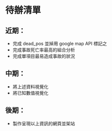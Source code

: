 # 待辦清單
## 近期：
* 完成 dead_pos 並掉用 google map API 標記之
* 完成事故死亡率最高的組合分析
* 完成單項目最易造成事故的狀況

## 中期：
* 將上述資料視覺化
* 將已知數值視覺化

## 後期：
* 製作呈現以上資訊的網頁並架站
